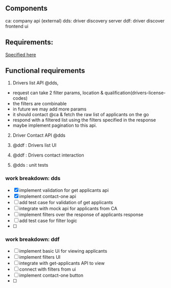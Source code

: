 
## Components
ca: company api (external)
dds: driver discovery server
ddf: driver discover frontend ui

## Requirements:
[Specified here](./tech-summary.md)

## Functional requirements

1. Drivers list API @dds, 
 - request can take 2 filter params, location & qualification(drivers-license-codes)
 - the filters are combinable
 - in future we may add more params
 - it should contact @ca & fetch the raw list of applicants on the go
 - respond with a filtered list using the filters specified in the response
 - maybe implement pagination to this api.


2. Driver Contact API @dds

3. @ddf : Drivers list UI

4. @ddf : Drivers contact interaction

5. @dds : unit tests


### work breakdown: dds

- [x] implement validation for get applicants api
- [x] implement contact-one api 
- [ ] add test case for validation of get applicants
- [ ] integrate with mock api for applicants from CA
- [ ] implement filters over the response of applicants response
- [ ] add test case for filter logic
- [ ] 


### work breakdown: ddf
- [ ] implement basic Ui for viewing applicants
- [ ] implement filters UI
- [ ] integrate with get-applicants API to view
- [ ] connect with filters from ui
- [ ] implement contact-one button
- [ ] 